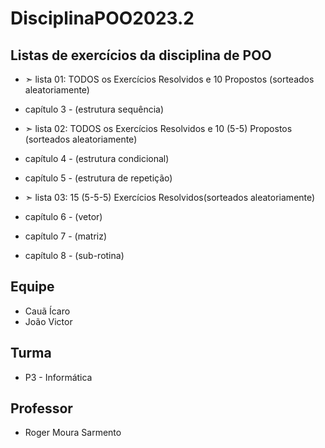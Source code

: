 # DisciplinaPOO2023.2

## Listas de exercícios da disciplina de POO
- ➣ lista 01: TODOS os Exercícios Resolvidos e 10 Propostos (sorteados aleatoriamente)
- capítulo 3 - (estrutura sequência)

  
- ➣ lista 02: TODOS os Exercícios Resolvidos e 10 (5-5) Propostos (sorteados aleatoriamente)
- capítulo 4 - (estrutura condicional)
- capítulo 5 - (estrutura de repetição)


- ➣ lista 03: 15 (5-5-5) Exercícios Resolvidos(sorteados aleatoriamente)
- capítulo 6 - (vetor)
- capítulo 7 - (matriz)
- capítulo 8 - (sub-rotina)


## Equipe 
- Cauã Ícaro 
- João Victor 

## Turma
- P3 - Informática

## Professor 
- Roger Moura Sarmento 

